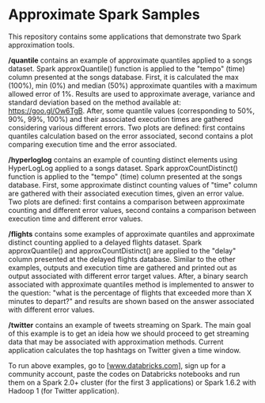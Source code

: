 # Approximate Spark Samples

This repository contains some applications that demonstrate two Spark approximation tools.

**/quantile** contains an example of approximate quantiles applied to a songs dataset. Spark approxQuantile() function is applied to the "tempo" (time) column presented at the songs database. First, it is calculated the max (100%), min (0%) and median (50%) approximate quantiles with a maximum allowed error of 1%. Results are used to approximate average, variance and standard deviation based on the method available at: https://goo.gl/Ow6TgB. After, some quantile values (corresponding to 50%, 90%, 99%, 100%) and their associated execution times are gathered considering various different errors. Two plots are defined: first contains quantiles calculation based on the error associated, second contains a plot comparing execution time and the error associated. 

**/hyperloglog** contains an example of counting distinct elements using HyperLogLog applied to a songs dataset. Spark approxCountDistinct() function is applied to the "tempo" (time) column presented at the songs database. First, some approximate distinct counting values of "time" column are gathered with their associated execution times, given an error value. Two plots are defined: first contains a comparison between approximate counting and different error values, second contains a comparison between execution time and different error values.

**/flights** contains some examples of approximate quantiles and approximate distinct counting applied to a delayed flights dataset. Spark approxQuantile() and approxCountDistinct() are applied to the "delay" column presented at the delayed flights database. Similar to the other examples, outputs and execution time are gathered and printed out as output associated with different error target values. After, a binary search associated with approximate quantiles method is implemented to answer to the question: "what is the percentage of flights that exceeded more than X minutes to depart?" and results are shown based on the answer associated with different error values.

**/twitter** contains an example of tweets streaming on Spark. The main goal of this example is to get an ideia how we should proceed to get streaming data that may be associated with approximation methods. Current application calculates the top hashtags on Twitter given a time window. 

To run above examples, go to [www.databricks.com], sign up for a community account, paste the codes on Databricks notebooks and run them on a Spark 2.0+ cluster (for the first 3 applications) or Spark 1.6.2 with Hadoop 1 (for Twitter application).
